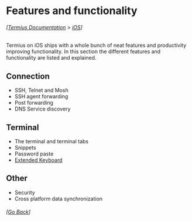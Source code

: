 # Features and functionality
###### [[Termius Documentation](../../README.md) > [iOS](../README.md)]

Termius on iOS ships with a whole bunch of neat features and productivity improving functionality. In this section the different features and functionality are listed and explained.

## Connection
- SSH, Telnet and Mosh
- SSH agent forwarding
- Post forwarding
- DNS Service discovery

## Terminal
- The terminal and terminal tabs
- Snippets
- Password paste
- [Extended Keyboard](extended_keyboard.md)

## Other
- Security
- Cross platform data synchronization

###### [[Go Back](README.md)]
